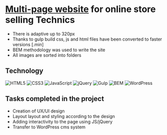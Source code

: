 # <a href="https://ivanraichev.github.io/GamingRoom-shopnew">Multi-page website</a>  for online store selling Technics


- There is adaptive up to 320px
- Thanks to gulp build css, js and html files have been converted to faster versions [.min]
- BEM methodology was used to write the site
- All images are sorted into folders

## Technology
![HTML5](https://img.shields.io/badge/-HTML5-e34f26?logo=html5&logoColor=white)
![CSS3](https://img.shields.io/badge/-CSS3-1572b6?logo=css3&logoColor=white)
![JavaScript](https://img.shields.io/badge/-JavaScript-f7df1e?logo=javaScript&logoColor=black)
![jQuery](https://img.shields.io/badge/-jQuery-61daf8?logo=react&logoColor=black)
![Gulp](https://img.shields.io/badge/-Gulp-99d6f8?logo=webpack&logoColor=black)
![BEM](https://img.shields.io/badge/-BEM-yellowgreen)
![WordPress](https://img.shields.io/badge/-Wordpress-yellow)

## Tasks completed in the project

- Creation of UX/UI design
- Layout layout and styling according to the design
- Adding interactivity to the page using JS/jQuery
- Transfer to WordPress cms system

